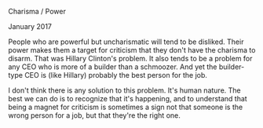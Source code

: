 Charisma / Power

January 2017  
  
People who are powerful but uncharismatic will tend to be disliked.
Their power makes them a target for criticism that they don't have
the charisma to disarm. That was Hillary Clinton's problem. It also
tends to be a problem for any CEO who is more of a builder than a
schmoozer. And yet the builder-type CEO is (like Hillary) probably
the best person for the job.  
  
I don't think there is any solution to this problem. It's human
nature. The best we can do is to recognize that it's happening, and
to understand that being a magnet for criticism is sometimes a sign
not that someone is the wrong person for a job, but that they're
the right one.  
  
